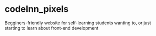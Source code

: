 # codeInn_pixels
Begginers-friendly website for self-learning students wanting to, or just starting to learn about front-end development
